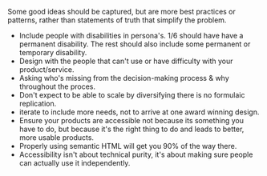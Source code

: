 Some good ideas should be captured, but are more best practices or patterns, rather than statements of truth that simplify the problem. 

- Include people with disabilities in persona's. 1/6 should have have a permanent disability. The rest should also include some permanent or temporary disability. 
- Design with the people that can't use or have difficulty with your product/service.
- Asking who's missing from the decision-making process & why throughout the proces.
- Don't expect to be able to scale by diversifying there is no formulaic replication.
- iterate to include more needs, not to arrive at one award winning design.
- Ensure your products are accessible not because its something you have to do, but because it's the right thing to do and leads to better, more usable products.
- Properly using semantic HTML will get you 90% of the way there.
- Accessibility isn't about technical purity, it's about making sure people can actually use it independently.
